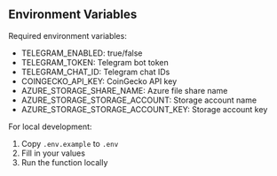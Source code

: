 ## Environment Variables

Required environment variables:
- TELEGRAM_ENABLED: true/false
- TELEGRAM_TOKEN: Telegram bot token
- TELEGRAM_CHAT_ID: Telegram chat IDs
- COINGECKO_API_KEY: CoinGecko API key
- AZURE_STORAGE_SHARE_NAME: Azure file share name
- AZURE_STORAGE_STORAGE_ACCOUNT: Storage account name
- AZURE_STORAGE_STORAGE_ACCOUNT_KEY: Storage account key

For local development:
1. Copy `.env.example` to `.env`
2. Fill in your values
3. Run the function locally
